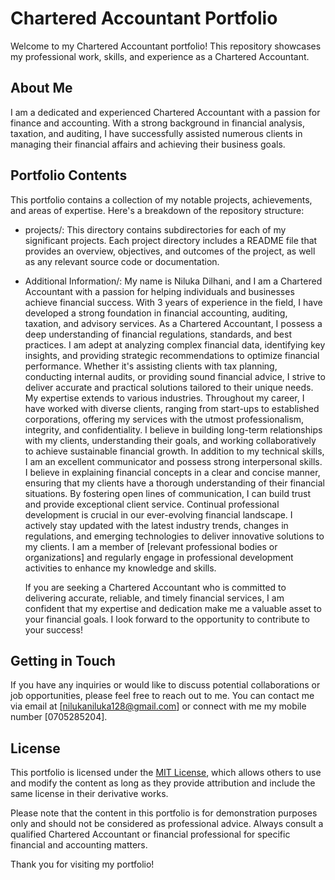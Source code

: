 # Chartered Accountant Portfolio

Welcome to my Chartered Accountant portfolio! This repository showcases my professional work, skills, and experience as a Chartered Accountant.

## About Me

I am a dedicated and experienced Chartered Accountant with a passion for finance and accounting. With a strong background in financial analysis, taxation, and auditing, I have successfully assisted numerous clients in managing their financial affairs and achieving their business goals.

## Portfolio Contents

This portfolio contains a collection of my notable projects, achievements, and areas of expertise. Here's a breakdown of the repository structure:

- projects/: This directory contains subdirectories for each of my significant projects. Each project directory includes a README file that provides an overview, objectives, and outcomes of the project, as well as any relevant source code or documentation.

- Additional Information/:
        My name is Niluka Dilhani, and I am a Chartered Accountant with a passion for helping individuals and businesses achieve financial success. With 3 years of experience in the field, I have developed a strong foundation in financial accounting, auditing, taxation, and advisory services.
        As a Chartered Accountant, I possess a deep understanding of financial regulations, standards, and best practices. I am adept at analyzing complex financial data, identifying key insights, and providing strategic recommendations to optimize financial performance. Whether it's assisting clients with tax planning, conducting internal audits, or providing sound financial advice, I strive to deliver accurate and practical solutions tailored to their unique needs.
        My expertise extends to various industries. Throughout my career, I have worked with diverse clients, ranging from start-ups to established corporations, offering my services with the utmost professionalism, integrity, and confidentiality. I believe in building long-term relationships with my clients, understanding their goals, and working collaboratively to achieve sustainable financial growth.
        In addition to my technical skills, I am an excellent communicator and possess strong interpersonal skills. I believe in explaining financial concepts in a clear and concise manner, ensuring that my clients have a thorough understanding of their financial situations. By fostering open lines of communication, I can build trust and provide exceptional client service.
        Continual professional development is crucial in our ever-evolving financial landscape. I actively stay updated with the latest industry trends, changes in regulations, and emerging technologies to deliver innovative solutions to my clients. I am a member of [relevant professional bodies or organizations] and regularly engage in professional development activities to enhance my knowledge and skills.</p>
        If you are seeking a Chartered Accountant who is committed to delivering accurate, reliable, and timely financial services, I am confident that my expertise and dedication make me a valuable asset to your financial goals. I look forward to the opportunity to contribute to your success!
## Getting in Touch

If you have any inquiries or would like to discuss potential collaborations or job opportunities, please feel free to reach out to me. You can contact me via email at [nilukaniluka128@gmail.com] or connect with me my mobile number [0705285204].
## License

This portfolio is licensed under the [MIT License](LICENSE), which allows others to use and modify the content as long as they provide attribution and include the same license in their derivative works.

Please note that the content in this portfolio is for demonstration purposes only and should not be considered as professional advice. Always consult a qualified Chartered Accountant or financial professional for specific financial and accounting matters.

Thank you for visiting my portfolio!
